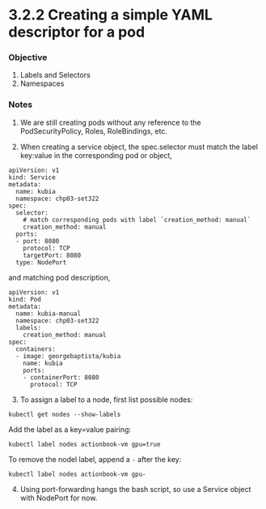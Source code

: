 # 3.2.2 Creating a simple YAML descriptor for a pod

### Objective
1. Labels and Selectors
2. Namespaces

### Notes

1. We are still creating pods without any reference to the PodSecurityPolicy, Roles, RoleBindings, etc. 

2. When creating a service object, the spec.selector must match the label key:value in the corresponding pod or object,

```
apiVersion: v1
kind: Service
metadata:
  name: kubia
  namespace: chp03-set322
spec:
  selector:
    # match corresponding pods with label `creation_method: manual`
    creation_method: manual
  ports:
  - port: 8080
    protocol: TCP
    targetPort: 8080
  type: NodePort
```

and matching pod description,

```
apiVersion: v1
kind: Pod
metadata:
  name: kubia-manual
  namespace: chp03-set322
  labels:
    creation_method: manual
spec:
  containers:
  - image: georgebaptista/kubia
    name: kubia
    ports:
    - containerPort: 8080
      protocol: TCP
```

3. To assign a label to a node, first list possible nodes:
```
kubectl get nodes --show-labels
```

Add the label as a key=value pairing:
```
kubectl label nodes actionbook-vm gpu=true
```

To remove the nodel label, append a `-` after the key:
```
kubectl label nodes actionbook-vm gpu-
```

4. Using port-forwarding hangs the bash script, so use a Service object with NodePort for now.
